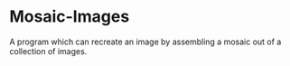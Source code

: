 # Mosaic-Images
A program which can recreate an image by assembling a mosaic out of a collection of images.
